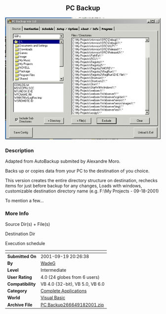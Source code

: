 ﻿<div align="center">

## PC Backup

<img src="PIC20019182345162847.gif">
</div>

### Description

Adapted from AutoBackup submited by Alexandre Moro.

Backs up or copies data from your PC to the destination of you choice.

This version creates the entire directory structure on destination, rechecks items for just before backup for any changes, Loads with windows, customizable destination directory name (e.g. F:\My Projects - 09-18-2001)

To mention a few...
 
### More Info
 
Source Dir(s) + File(s)

Destination Dir

Execution schedule


<span>             |<span>
---                |---
**Submitted On**   |2001-09-19 20:26:38
**By**             |[WadeG](https://github.com/Planet-Source-Code/PSCIndex/blob/master/ByAuthor/wadeg.md)
**Level**          |Intermediate
**User Rating**    |4.0 (24 globes from 6 users)
**Compatibility**  |VB 4\.0 \(32\-bit\), VB 5\.0, VB 6\.0
**Category**       |[Complete Applications](https://github.com/Planet-Source-Code/PSCIndex/blob/master/ByCategory/complete-applications__1-27.md)
**World**          |[Visual Basic](https://github.com/Planet-Source-Code/PSCIndex/blob/master/ByWorld/visual-basic.md)
**Archive File**   |[PC Backup266649182001\.zip](https://github.com/Planet-Source-Code/wadeg-pc-backup__1-27380/archive/master.zip)








